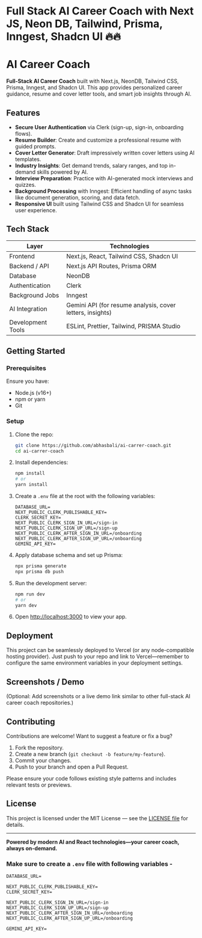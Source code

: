 # Full Stack AI Career Coach with Next JS, Neon DB, Tailwind, Prisma, Inngest, Shadcn UI 🔥🔥

# AI Career Coach

**Full-Stack AI Career Coach** built with Next.js, NeonDB, Tailwind CSS, Prisma, Inngest, and Shadcn UI. This app provides personalized career guidance, resume and cover letter tools, and smart job insights through AI.

## Features

-  **Secure User Authentication** via Clerk (sign-up, sign-in, onboarding flows).
-  **Resume Builder**: Create and customize a professional resume with guided prompts.
-  **Cover Letter Generator**: Draft impressively written cover letters using AI templates.
-  **Industry Insights**: Get demand trends, salary ranges, and top in-demand skills powered by AI.
-  **Interview Preparation**: Practice with AI-generated mock interviews and quizzes.
-  **Background Processing** with Inngest: Efficient handling of async tasks like document generation, scoring, and data fetch.
-  **Responsive UI** built using Tailwind CSS and Shadcn UI for seamless user experience.

## Tech Stack

| Layer               | Technologies                                |
|--------------------|----------------------------------------------|
| Frontend           | Next.js, React, Tailwind CSS, Shadcn UI      |
| Backend / API      | Next.js API Routes, Prisma ORM               |
| Database           | NeonDB                                       |
| Authentication     | Clerk                                        |
| Background Jobs    | Inngest                                      |
| AI Integration     | Gemini API (for resume analysis, cover letters, insights) |
| Development Tools  | ESLint, Prettier, Tailwind, PRISMA Studio    |

## Getting Started

### Prerequisites

Ensure you have:

- Node.js (v16+)
- npm or yarn
- Git

### Setup

1. Clone the repo:

    ```bash
    git clone https://github.com/abhasbali/ai-carrer-coach.git
    cd ai-carrer-coach
    ```

2. Install dependencies:

    ```bash
    npm install
    # or
    yarn install
    ```

3. Create a `.env` file at the root with the following variables:

    ```env
    DATABASE_URL=
    NEXT_PUBLIC_CLERK_PUBLISHABLE_KEY=
    CLERK_SECRET_KEY=
    NEXT_PUBLIC_CLERK_SIGN_IN_URL=/sign-in
    NEXT_PUBLIC_CLERK_SIGN_UP_URL=/sign-up
    NEXT_PUBLIC_CLERK_AFTER_SIGN_IN_URL=/onboarding
    NEXT_PUBLIC_CLERK_AFTER_SIGN_UP_URL=/onboarding
    GEMINI_API_KEY=
    ```

4. Apply database schema and set up Prisma:

    ```bash
    npx prisma generate
    npx prisma db push
    ```

5. Run the development server:

    ```bash
    npm run dev
    # or
    yarn dev
    ```

6. Open [http://localhost:3000](http://localhost:3000) to view your app.

## Deployment

This project can be seamlessly deployed to Vercel (or any node-compatible hosting provider). Just push to your repo and link to Vercel—remember to configure the same environment variables in your deployment settings.

## Screenshots / Demo

(Optional: Add screenshots or a live demo link similar to other full-stack AI career coach repositories.)

## Contributing

Contributions are welcome! Want to suggest a feature or fix a bug?

1. Fork the repository.
2. Create a new branch (`git checkout -b feature/my-feature`).
3. Commit your changes.
4. Push to your branch and open a Pull Request.

Please ensure your code follows existing style patterns and includes relevant tests or previews.

## License

This project is licensed under the MIT License — see the [LICENSE file](LICENSE.md) for details.

---

**Powered by modern AI and React technologies—your career coach, always on-demand.**  



### Make sure to create a `.env` file with following variables -

```
DATABASE_URL=

NEXT_PUBLIC_CLERK_PUBLISHABLE_KEY=
CLERK_SECRET_KEY=

NEXT_PUBLIC_CLERK_SIGN_IN_URL=/sign-in
NEXT_PUBLIC_CLERK_SIGN_UP_URL=/sign-up
NEXT_PUBLIC_CLERK_AFTER_SIGN_IN_URL=/onboarding
NEXT_PUBLIC_CLERK_AFTER_SIGN_UP_URL=/onboarding

GEMINI_API_KEY=
```
